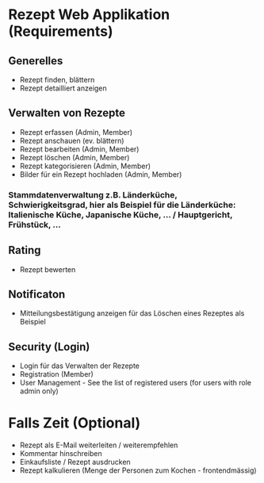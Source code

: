 # Rezept Web Applikation (Requirements)

## Generelles

* Rezept finden, blättern
* Rezept detailliert anzeigen

## Verwalten von Rezepte

* Rezept erfassen (Admin, Member)
* Rezept anschauen (ev. blättern)
* Rezept bearbeiten (Admin, Member)
* Rezept löschen (Admin, Member)
* Rezept kategorisieren (Admin, Member)
* Bilder für ein Rezept hochladen (Admin, Member)

### Stammdatenverwaltung z.B. Länderküche, Schwierigkeitsgrad, hier als Beispiel für die Länderküche: Italienische Küche, Japanische Küche, ... / Hauptgericht, Frühstück, ...

## Rating
* Rezept bewerten

## Notificaton
* Mitteilungsbestätigung anzeigen für das Löschen eines Rezeptes als Beispiel

## Security (Login)

* Login für das Verwalten der Rezepte
* Registration (Member)
* User Management - See the list of registered users (for users with role admin only)

# Falls Zeit (Optional)

* Rezept als E-Mail weiterleiten / weiterempfehlen
* Kommentar hinschreiben
* Einkaufsliste / Rezept ausdrucken
* Rezept kalkulieren (Menge der Personen zum Kochen - frontendmässig)
